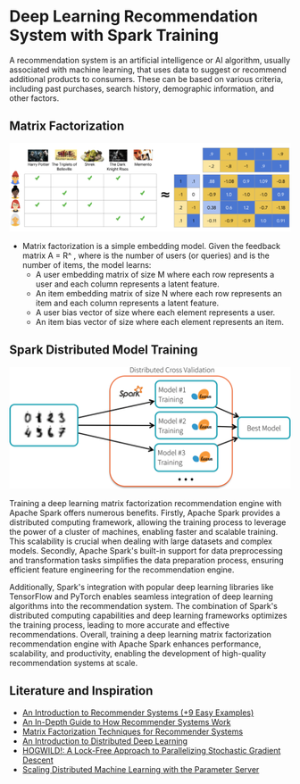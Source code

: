 # Deep Learning Recommendation System with Spark Training 
A recommendation system is an artificial intelligence or AI algorithm, usually associated with 
machine learning, that uses data to suggest or recommend additional products to consumers. 
These can be based on various criteria, including past purchases, search history, demographic 
information, and other factors.


## Matrix Factorization
![My Image](./img/MF.png)

* Matrix factorization is a simple embedding model. Given the feedback matrix A = R^ , where  is the number of users (or queries) and  is the number of items, the model learns:
    * A user embedding matrix  of size  M where each row represents a user and each column represents a latent feature.
    * An item embedding matrix  of size N  where each row represents an item and each column represents a latent feature.
    * A user bias vector  of size  where each element represents a user.
    * An item bias vector  of size  where each element represents an item.




## Spark Distributed Model Training
![My Image](./img/spark.png)


Training a deep learning matrix factorization recommendation engine with Apache Spark offers numerous 
benefits. Firstly, Apache Spark provides a distributed computing framework, allowing the training 
process to leverage the power of a cluster of machines, enabling faster and scalable training. This 
scalability is crucial when dealing with large datasets and complex models. Secondly, Apache Spark's 
built-in support for data preprocessing and transformation tasks simplifies the data preparation process, 
ensuring efficient feature engineering for the recommendation engine. 

Additionally, Spark's integration with popular deep learning libraries like TensorFlow and PyTorch 
enables seamless integration of deep learning algorithms into the recommendation system. The combination 
of Spark's distributed computing capabilities and deep learning frameworks optimizes the training process,
leading to more accurate and effective recommendations.  Overall, training a deep learning matrix 
factorization recommendation engine with Apache Spark enhances performance, scalability, and productivity, 
enabling the development of high-quality recommendation systems at scale.

## Literature and Inspiration

* [An Introduction to Recommender Systems (+9 Easy Examples)](https://www.iteratorshq.com/blog/an-introduction-recommender-systems-9-easy-examples/)
* [An In-Depth Guide to How Recommender Systems Work](https://builtin.com/data-science/recommender-systems)
* [Matrix Factorization Techniques for Recommender Systems](https://www.asc.ohio-state.edu/statistics/dmsl//Koren_2009.pdf)
* [An Introduction to Distributed Deep Learning](http://seba1511.net/dist_blog/)
* [HOGWILD!: A Lock-Free Approach to Parallelizing Stochastic Gradient Descent](https://arxiv.org/pdf/1106.5730.pdf)
* [Scaling Distributed Machine Learning with the Parameter Server](https://www.cs.cmu.edu/~muli/file/parameter_server_osdi14.pdf)
